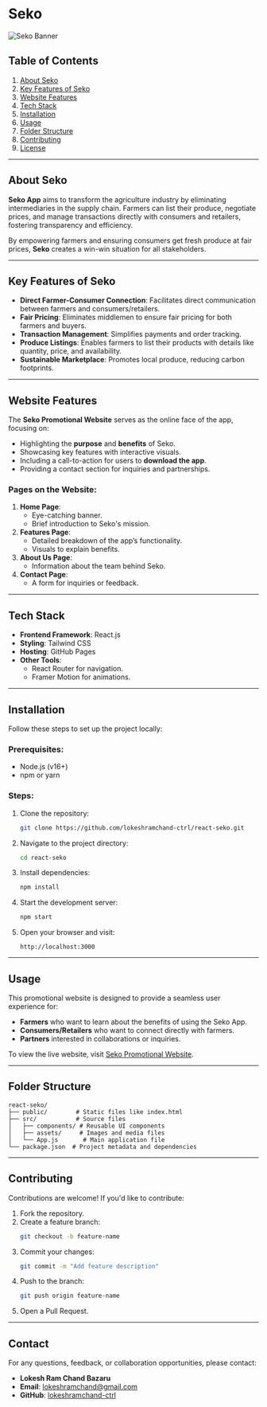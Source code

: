 # Seko 

![Seko Banner](https://via.placeholder.com/1200x400?text=Seko+App+Promotional+Website) 

## Table of Contents

1. [About Seko](#about-seko)
2. [Key Features of Seko](#key-features-of-seko)
3. [Website Features](#website-features)
4. [Tech Stack](#tech-stack)
5. [Installation](#installation)
6. [Usage](#usage)
7. [Folder Structure](#folder-structure)
8. [Contributing](#contributing)
9. [License](#license)

---

## About Seko

**Seko App** aims to transform the agriculture industry by eliminating intermediaries in the supply chain. Farmers can list their produce, negotiate prices, and manage transactions directly with consumers and retailers, fostering transparency and efficiency.

By empowering farmers and ensuring consumers get fresh produce at fair prices, **Seko** creates a win-win situation for all stakeholders.

---

## Key Features of Seko

- **Direct Farmer-Consumer Connection**: Facilitates direct communication between farmers and consumers/retailers.
- **Fair Pricing**: Eliminates middlemen to ensure fair pricing for both farmers and buyers.
- **Transaction Management**: Simplifies payments and order tracking.
- **Produce Listings**: Enables farmers to list their products with details like quantity, price, and availability.
- **Sustainable Marketplace**: Promotes local produce, reducing carbon footprints.

---

## Website Features

The **Seko Promotional Website** serves as the online face of the app, focusing on:

- Highlighting the **purpose** and **benefits** of Seko.
- Showcasing key features with interactive visuals.
- Including a call-to-action for users to **download the app**.
- Providing a contact section for inquiries and partnerships.

### Pages on the Website:

1. **Home Page**:
   - Eye-catching banner.
   - Brief introduction to Seko's mission.
2. **Features Page**:
   - Detailed breakdown of the app’s functionality.
   - Visuals to explain benefits.
3. **About Us Page**:
   - Information about the team behind Seko.
4. **Contact Page**:
   - A form for inquiries or feedback.

---

## Tech Stack

- **Frontend Framework**: React.js
- **Styling**: Tailwind CSS
- **Hosting**: GitHub Pages
- **Other Tools**:
  - React Router for navigation.
  - Framer Motion for animations.

---

## Installation

Follow these steps to set up the project locally:

### Prerequisites:
- Node.js (v16+)
- npm or yarn

### Steps:

1. Clone the repository:
   ```bash
   git clone https://github.com/lokeshramchand-ctrl/react-seko.git
   ```

2. Navigate to the project directory:
   ```bash
   cd react-seko
   ```

3. Install dependencies:
   ```bash
   npm install
   ```

4. Start the development server:
   ```bash
   npm start
   ```

5. Open your browser and visit:
   ```
   http://localhost:3000
   ```

---

## Usage

This promotional website is designed to provide a seamless user experience for:

- **Farmers** who want to learn about the benefits of using the Seko App.
- **Consumers/Retailers** who want to connect directly with farmers.
- **Partners** interested in collaborations or inquiries.

To view the live website, visit [Seko Promotional Website](https://lokeshramchand-ctrl.github.io/react-seko/).

---

## Folder Structure

```plaintext
react-seko/
├── public/        # Static files like index.html
├── src/           # Source files
│   ├── components/ # Reusable UI components
│   ├── assets/     # Images and media files
│   └── App.js       # Main application file
└── package.json  # Project metadata and dependencies
```

---

## Contributing

Contributions are welcome! If you'd like to contribute:

1. Fork the repository.
2. Create a feature branch:
   ```bash
   git checkout -b feature-name
   ```
3. Commit your changes:
   ```bash
   git commit -m "Add feature description"
   ```
4. Push to the branch:
   ```bash
   git push origin feature-name
   ```
5. Open a Pull Request.

---



## Contact

For any questions, feedback, or collaboration opportunities, please contact:

- **Lokesh Ram Chand Bazaru**
- **Email**: [lokeshramchand@gmail.com](lokeshramchand@gmail.com)
- **GitHub**: [lokeshramchand-ctrl](https://github.com/lokeshramchand-ctrl)




